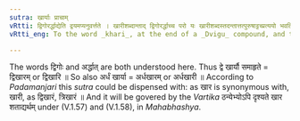 ```yaml
---
sutra: खार्याः प्राचाम्
vRtti: द्विगोरर्द्धाद्येति द्वयमप्यनुवर्त्तते । खारीशब्दान्ताद् द्विगोरर्द्धाच्च परो यः खारीशब्दस्तदन्तात्तत्पुरुषाट्टच्प्रत्ययो भवति प्राचामाचार्याणां मतेन ॥
vRtti_eng: To the word _khari_, at the end of a _Dvigu_ compound, and to the same, when preceded by the word _ardha_, in a _Tatpurusha_ compound, the affix _tach_ is added, according to the opinion of the Eastern Grammarians.

---
```

The words द्विगोः and अर्द्धात् are both understood here. Thus द्वे खार्यौ समाहृते = द्विखारम् or द्विखारि ॥ So also अर्धं खार्या = अर्धखारम् or अर्धखारी ॥ According to _Padamanjari_ this _sutra_ could be dispensed with: as खार is synonymous with, खारी, as द्विखारं, त्रिखारं ॥ And it will be govered by the _Vartika_ ठन्येभ्योऽपि दृश्यते खार शताद्यर्थम् under (V.1.57) and (V.1.58), in _Mahabhashya_.